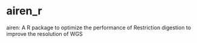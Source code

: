 # airen_r
airen: A R package to optimize the performance of Restriction digestion to improve the resolution of WGS
